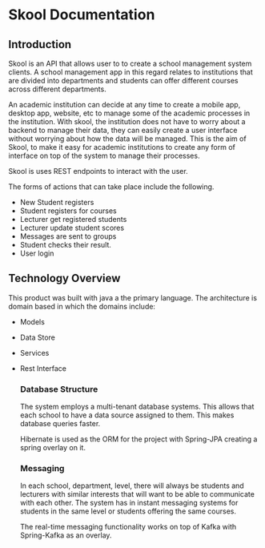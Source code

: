 # Skool Documentation

## Introduction

Skool is an API that allows user to to create a school management system clients. A school management app in this regard relates to institutions that are divided into departments and students can offer different courses across different departments.

An academic institution can decide at any time to create a mobile app, desktop app, website, etc to manage some of the academic processes in the institution. With skool, the institution does not have to worry about a backend to manage their data, they can easily create a user interface without worrying about how the data will be managed. This is the aim of Skool, to make it easy for academic institutions to create any form of interface on top of the system to manage their processes.

Skool is uses REST endpoints to interact with the user.

The forms of actions that can take place include the following.

- New Student registers
- Student registers for courses
- Lecturer get registered students
- Lecturer update student scores
- Messages are sent to groups
- Student checks their result.
- User login

## Technology Overview

This product was built with java a the primary language. The architecture is domain based in which the domains include:

- Models
- Data Store
- Services
- Rest Interface
    
    ### Database Structure
    
    The system employs a multi-tenant database systems. This allows that each school to have a data source assigned to them. This makes database queries faster.
    
    Hibernate is used as the ORM for the project with Spring-JPA creating a spring overlay on it.
    
    ### Messaging
    
    In each school, department, level, there will always be students and lecturers with similar interests that will want to be able to communicate with each other. The system has in instant messaging systems for students in the same level or students offering the same courses.
    
    The real-time messaging functionality works on top of Kafka with Spring-Kafka as an overlay.
